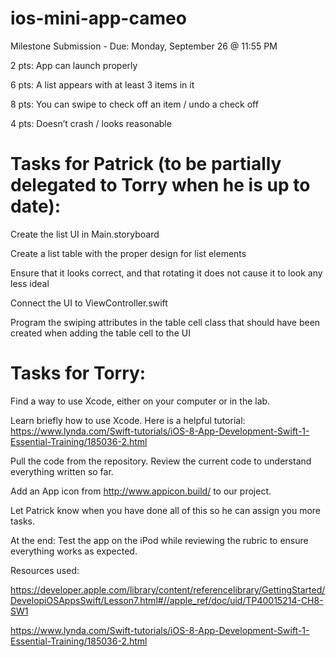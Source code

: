 # ios-mini-app-cameo


Milestone Submission - Due: Monday, September 26 @ 11:55 PM


2 pts: App can launch properly

6 pts: A list appears with at least 3 items in it

8 pts: You can swipe to check off an item / undo a check off

4 pts: Doesn’t crash / looks reasonable


# Tasks for Patrick (to be partially delegated to Torry when he is up to date):


Create the list UI in Main.storyboard

Create a list table with the proper design for list elements

Ensure that it looks correct, and that rotating it does not cause it to look any less ideal

Connect the UI to ViewController.swift

Program the swiping attributes in the table cell class that should have been created when adding the table cell to the UI


# Tasks for Torry:

Find a way to use Xcode, either on your computer or in the lab.

Learn briefly how to use Xcode. Here is a helpful tutorial: https://www.lynda.com/Swift-tutorials/iOS-8-App-Development-Swift-1-Essential-Training/185036-2.html

Pull the code from the repository. Review the current code to understand everything written so far.

Add an App icon from http://www.appicon.build/ to our project.

Let Patrick know when you have done all of this so he can assign you more tasks.

At the end: Test the app on the iPod while reviewing the rubric to ensure everything works as expected.



Resources used:

https://developer.apple.com/library/content/referencelibrary/GettingStarted/DevelopiOSAppsSwift/Lesson7.html#//apple_ref/doc/uid/TP40015214-CH8-SW1

https://www.lynda.com/Swift-tutorials/iOS-8-App-Development-Swift-1-Essential-Training/185036-2.html
